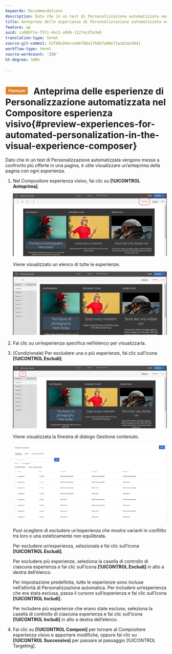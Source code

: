 ```yaml
---
keywords: Recommendations
description: Dato che in un test di Personalizzazione automatizzata vengono messe a confronto più offerte in una pagina, è utile visualizzare un’anteprima della pagina con ogni esperienza.
title: Anteprima delle esperienze di Personalizzazione automatizzata nel Compositore esperienza visivo di Adobe Target
feature: ap
uuid: ca98bfce-f571-4ac2-a94b-1127ecd7e3e6
translation-type: tm+mt
source-git-commit: b2f80c89ecceb6f88a176db7a90e71a162a24641
workflow-type: tm+mt
source-wordcount: '256'
ht-degree: 100%

---
```



# ![PREMIUM](/help/assets/premium.png) Anteprima delle esperienze di Personalizzazione automatizzata nel Compositore esperienza visivo{#preview-experiences-for-automated-personalization-in-the-visual-experience-composer}

Dato che in un test di Personalizzazione automatizzata vengono messe a confronto più offerte in una pagina, è utile visualizzare un’anteprima della pagina con ogni esperienza.

1. Nel Compositore esperienza visivo, fai clic su **[!UICONTROL Anteprima]**.

   ![Icona Anteprima](/help/c-activities/t-automated-personalization/assets/preview.png)

   Viene visualizzato un elenco di tutte le esperienze.

   ![Anteprima esperienze](/help/c-activities/t-automated-personalization/assets/ap_preview-new.png)

1. Fai clic su un’esperienza specifica nell’elenco per visualizzarla.

1. (Condizionale) Per escludere una o più esperienze, fai clic sull’icona **[!UICONTROL Escludi]**.

   ![Icona Escludi](/help/c-activities/t-automated-personalization/assets/ap_exclude-new.png)

   Viene visualizzata la finestra di dialogo Gestione contenuto.

   ![Finestra di dialogo Gestione contenuto](/help/c-activities/t-automated-personalization/assets/preview-exclude.png)

   Puoi scegliere di escludere un’esperienza che mostra varianti in conflitto tra loro o una esteticamente non equilibrata.

   Per escludere un’esperienza, selezionala e fai clic sull’icona **[!UICONTROL Escludi]**.

   Per escludere più esperienze, seleziona la casella di controllo di ciascuna esperienza e fai clic sull’icona **[!UICONTROL Escludi]** in alto a destra dell’elenco.

   Per impostazione predefinita, tutte le esperienze sono incluse nell’attività di Personalizzazione automatica. Per includere un’esperienza che era stata esclusa, passa il cursore sull’esperienza e fai clic sull’icona **[!UICONTROL Includi]**.

   Per includere più esperienze che erano state escluse, seleziona la casella di controllo di ciascuna esperienza e fai clic sull’icona **[!UICONTROL Includi]** in alto a destra dell’elenco.

1. Fai clic su **[!UICONTROL Componi]** per tornare al Compositore esperienza visivo e apportare modifiche, oppure fai clic su **[!UICONTROL Successivo]** per passare al passaggio [!UICONTROL Targeting].
